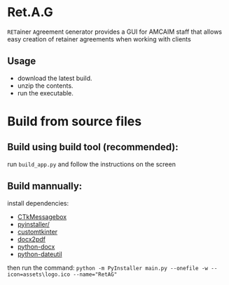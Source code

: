 # Ret.A.G
`RET`ainer `A`greement `G`enerator provides a GUI for AMCAIM staff that allows easy creation of retainer agreements when working with clients 

## Usage
- download the latest build.
- unzip the contents.
- run the executable.

# Build from source files

## Build using build tool (recommended):
run `build_app.py` and follow the instructions on the screen

## Build mannually:
install dependencies:
- [CTkMessagebox](https://pypi.org/project/CTkMessagebox/)
- [pyinstaller/](https://pypi.org/project/pyinstaller/)
- [customtkinter](https://pypi.org/project/customtkinter/)
- [docx2pdf](https://pypi.org/project/docx2pdf/)
- [python-docx](https://pypi.org/project/python-docx/)
- [python-dateutil](https://pypi.org/project/python-dateutil/)

then run the command:
```python -m PyInstaller main.py --onefile -w --icon=assets\logo.ico --name="RetAG"```


